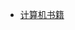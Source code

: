 - [计算机书籍](https://github.com/BlueStoneQ/stone-books/tree/master/%E8%AE%A1%E7%AE%97%E6%9C%BA%E4%B9%A6%E7%B1%8D)

